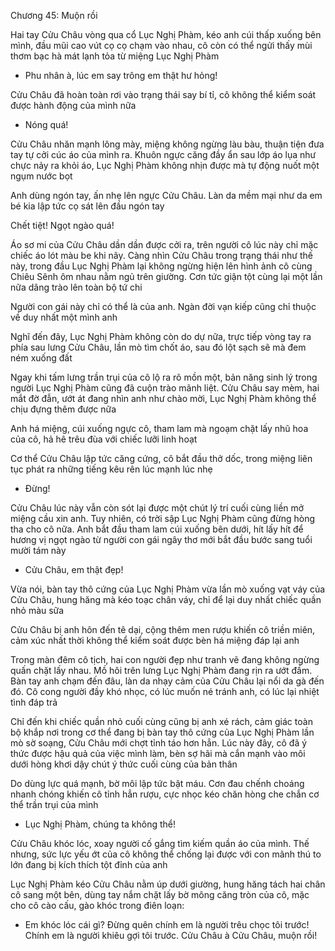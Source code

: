 




Chương 45: Muộn rồi

Hai tay Cửu Châu vòng qua cổ Lục Nghị Phàm, kéo anh cúi thấp xuống bên mình, đầu mũi cao vút cọ cọ chạm vào nhau, cô còn có thể ngửi thấy mùi thơm bạc hà mát lạnh tỏa từ miệng Lục Nghị Phàm

- Phu nhân à, lúc em say trông em thật hư hỏng!

Cửu Châu đã hoàn toàn rơi vào trạng thái say bí tỉ, cô không thể kiểm soát được hành động của mình nữa

- Nóng quá!

Cửu Châu nhăn mạnh lông mày, miệng không ngừng làu bàu, thuận tiện đưa tay tự cởi cúc áo của mình ra. Khuôn ngực căng đầy ẩn sau lớp áo lụa như chực nảy ra khỏi áo, Lục Nghị Phàm không nhịn được mà tự động nuốt một ngụm nước bọt

Anh dùng ngón tay, ấn nhẹ lên ngực Cửu Châu. Làn da mềm mại như da em bé kia lập tức cọ sát lên đầu ngón tay

Chết tiệt! Ngọt ngào quá!

Áo sơ mi của Cửu Châu dần dần được cởi ra, trên người cô lúc này chỉ mặc chiếc áo lót màu be khi nãy. Càng nhìn Cửu Châu trong trạng thái như thế này, trong đầu Lục Nghị Phàm lại không ngừng hiện lên hình ảnh cô cùng Chiêu Sênh ôm nhau nằm ngủ trên giường. Cơn tức giận tột cùng lại một lần nữa dâng trào lên toàn bộ tứ chi

Người con gái này chỉ có thể là của anh. Ngàn đời vạn kiếp cũng chỉ thuộc về duy nhất một mình anh

Nghĩ đến đây, Lục Nghị Phàm không còn do dự nữa, trực tiếp vòng tay ra phía sau lưng Cửu Châu, lần mò tìm chốt áo, sau đó lột sạch sẽ mà đem ném xuống đất

Ngay khi tấm lưng trần trụi của cô lộ ra rõ mồn một, bản năng sinh lý trong người Lục Nghị Phàm cũng đã cuộn trào mãnh liệt. Cửu Châu say mèm, hai mắt đờ đẫn, ướt át đang nhìn anh như chào mời, Lục Nghị Phàm không thể chịu đựng thêm được nữa

Anh há miệng, cúi xuống ngực cô, tham lam mà ngoạm chặt lấy nhũ hoa của cô, hả hê trêu đùa với chiếc lưỡi linh hoạt

Cơ thể Cửu Châu lập tức căng cứng, cô bắt đầu thở dốc, trong miệng liên tục phát ra những tiếng kêu rên lúc mạnh lúc nhẹ

- Đừng!

Cửu Châu lúc này vẫn còn sót lại được một chút lý trí cuối cùng liền mở miệng cầu xin anh. Tuy nhiên, có trời sập Lục Nghị Phàm cũng đừng hòng tha cho cô nữa. Anh bắt đầu tham lam cúi xuống bên dưới, hít lấy hít để hương vị ngọt ngào từ người con gái ngây thơ mới bắt đầu bước sang tuổi mười tám này

- Cửu Châu, em thật đẹp!

Vừa nói, bàn tay thô cứng của Lục Nghị Phàm vừa lần mò xuống vạt váy của Cửu Châu, hung hăng mà kéo toạc chân váy, chỉ để lại duy nhất chiếc quần nhỏ màu sữa

Cửu Châu bị anh hôn đến tê dại, cộng thêm men rượu khiến cô triền miên, cảm xúc nhất thời không thể kiểm soát được bèn há miệng đáp lại anh

Trong màn đêm cô tịch, hai con người đẹp như tranh vẽ đang không ngừng quấn chặt lấy nhau. Mồ hôi trên lưng Lục Nghị Phàm đang rịn ra ướt đầm. Bàn tay anh chạm đến đâu, làn da nhạy cảm của Cửu Châu lại nổi da gà đến đó. Cô cong người đầy khó nhọc, có lúc muốn né tránh anh, có lúc lại nhiệt tình đáp trả

Chỉ đến khi chiếc quần nhỏ cuối cùng cũng bị anh xé rách, cảm giác toàn bộ khắp nơi trong cơ thể đang bị bàn tay thô cứng của Lục Nghị Phàm lần mò sờ soạng, Cửu Châu mới chợt tỉnh táo hơn hẳn. Lúc này đây, cô đã ý thức được hậu quả của việc mình làm, bèn sợ hãi mà cắn mạnh vào môi dưới hòng khơi dậy chút ý thức cuối cùng của bản thân

Do dùng lực quá mạnh, bờ môi lập tức bật máu. Cơn đau chếnh choáng nhanh chóng khiến cô tỉnh hẳn rượu, cực nhọc kéo chăn hòng che chắn cơ thể trần trụi của mình

- Lục Nghị Phàm, chúng ta không thể!

Cửu Châu khóc lóc, xoay người cố gắng tìm kiếm quần áo của mình. Thế nhưng, sức lực yếu ớt của cô không thể chống lại được với con mãnh thú to lớn đang bị kích thích tột đỉnh của anh

Lục Nghị Phàm kéo Cửu Châu nằm úp dưới giường, hung hăng tách hai chân cô sang một bên, dùng tay nắm chặt lấy bờ mông căng tròn của cô, mặc cho cô cào cấu, gào khóc trong điên loạn:

- Em khóc lóc cái gì? Đừng quên chính em là người trêu chọc tôi trước! Chính em là người khiêu gợi tôi trước. Cửu Châu à Cửu Châu, muộn rồi!




